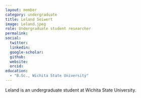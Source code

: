 ```yaml
---
layout: member
category: undergraduate
title: Leland Seiwert
image: Leland.jpeg
role: Undergraduate student researcher
permalink: 
social:
  twitter:
  linkedin: 
  google-scholar: 
  github:
  website:
  orcid:
education:
  - "B.Sc., Wichita State University"
---
```


Leland is an undergraduate student at Wichita State University.